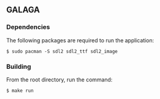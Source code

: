 ## GALAGA

### Dependencies
The following packages are required to run the application:
```
$ sudo pacman -S sdl2 sdl2_ttf sdl2_image
```

### Building
From the root directory, run the command:
```
$ make run
```

